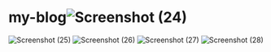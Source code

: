 # my-blog![Screenshot (24)](https://github.com/shithinshetty/my-blog/assets/92690951/367b0ef9-78d9-4e96-ad8d-4b18a0abcb91)
![Screenshot (25)](https://github.com/shithinshetty/my-blog/assets/92690951/e9720278-09d0-4967-81fb-263a43752001)
![Screenshot (26)](https://github.com/shithinshetty/my-blog/assets/92690951/21fdb1fa-cbb2-48ea-819c-a4f946bab199)
![Screenshot (27)](https://github.com/shithinshetty/my-blog/assets/92690951/645fcf67-b58d-498a-98c1-81525d8d0cf1)
![Screenshot (28)](https://github.com/shithinshetty/my-blog/assets/92690951/5fe9236b-b595-4e0e-b199-90fb3efd3797)
